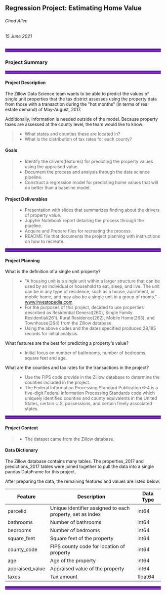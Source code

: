## Regression Project: Estimating Home Value

###### Chad Allen
###### 15 June 2021

<hr style="border-top: 10px groove blueviolet; margin-top: 1px; margin-bottom: 1px"></hr>

### Project Summary
<hr style="border-top: 10px groove blueviolet; margin-top: 1px; margin-bottom: 1px"></hr>

#### Project Description

The Zillow Data Science team wants to be able to predict the values of single unit properties that the tax district assesses using the property data from those with a transaction during the "hot months" (in terms of real estate demand) of May-August, 2017.

Additionally, information is needed outside of the model. Because property taxes are assessed at the county level, the team would like to know:

> - What states and counties these are located in?
> - What is the distribution of tax rates for each county?

#### Goals
> - Identify the drivers(features) for predicting the property values using the appraised value.
> - Document the process and analysis through the data science pipeline.
> - Construct a regression model for predicting home values that will do better than a baseline model.

#### Project Deliverables
> - Presentation with slides that summarizes finding about the drivers of property value.
> - Jupyter Notebook report detailing the process through the pipeline.
> - Acquire and Prepare files for recreating the process.
> - README file that documents the project planning with instructions on how to recreate.

<hr style="border-top: 10px groove blueviolet; margin-top: 1px; margin-bottom: 1px"></hr>

#### Project Planning

What is the definition of a single unit property?
> - "A housing unit is a single unit within a larger structure that can be used by an individual or household to eat, sleep, and live. The unit can be in any type of residence, such as a house, apartment, or mobile home, and may also be a single unit in a group of rooms." -www.investopedia.com
> - For the purposes of this project, decided to use properties described as Residential General(260), Single Family Residential(261), Rural Residence(262), Mobile Home(263), and Townhouse(264) from the Zillow database.
> - Using the above codes and the dates specified produced 28,185 records for initial analysis.

What features are the best for predicting a property's value?
> - Initial focus on number of bathrooms, number of bedrooms, square feet and age.

What are the counties and tax rates for the transactions in the project?
> - Use the FIPS code provide in the Zillow database to determine the counties included in the project.
> - The Federal Information Processing Standard Publication 6-4 is a five-digit Federal Information Processing Standards code which uniquely identified counties and county equivalents in the United States, certain U.S. possessions, and certain freely associated states.

<hr style="border-top: 10px groove blueviolet; margin-top: 1px; margin-bottom: 1px"></hr>

#### Project Context
> - The dataset came from the Zillow database.

#### Data Dictionary

The Zillow database contains many tables. The properties_2017 and predictions_2017 tables were joined together to pull the data into a single pandas DataFrame for this project.

After preparing the data, the remaining features and values are listed below:

| Feature         | Description                                               | Data Type |
|-----------------|-----------------------------------------------------------|-----------|
| parcelid        | Unique identifier assigned to each property, set as index | int64     |
| bathrooms       | Number of bathrooms                                       | int64     |
| bedrooms        | Number of bedrooms                                        | int64     |
| square_feet     | Square feet of the property                               | int64     |
| county_code     | FIPS county code for location of property                 | int64     |
| age             | Age of the property                                       | int64     |
| appraised_value | Appraised value of the property                           | int64     |
| taxes           | Tax amount                                                | float64   |

<hr style="border-top: 10px groove blueviolet; margin-top: 1px; margin-bottom: 1px"></hr>
